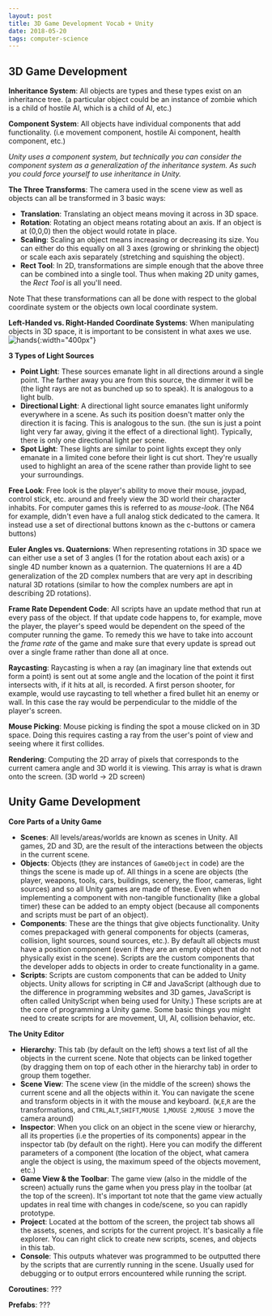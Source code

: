 ```yaml
---
layout: post
title: 3D Game Development Vocab + Unity
date: 2018-05-20
tags: computer-science
---
```

## 3D Game Development
**Inheritance System**: All objects are types and these types exist on an inheritance tree. (a particular object could be an instance of zombie which is a child of hostile AI, which is a child of AI, etc.)

**Component System**: All objects have individual components that add functionality. (i.e movement component, hostile Ai component, health component, etc.)

*Unity uses a component system, but technically you can consider the component system as a generalization of the inheritance system. As such you could force yourself to use inheritance in Unity.*

<!--more-->

**The Three Transforms**: The camera used in the scene view as well as objects can all be transformed in 3 basic ways:
  * **Translation**: Translating an object means moving it across in 3D space.
  * **Rotation**: Rotating an object means rotating about an axis. If an object is at (0,0,0) then the object would rotate in place.
  * **Scaling**: Scaling an object means increasing or decreasing its size. You can either do this equally on all 3 axes (growing or shrinking the object) or scale each axis separately (stretching and squishing the object).
  * **Rect Tool**: In 2D, transformations are simple enough that the above three can be combined into a single tool. Thus when making 2D unity games, the *Rect Tool* is all you'll need.

Note That these transformations can all be done with respect to the global coordinate system or the objects own local coordinate system.

**Left-Handed vs. Right-Handed Coordinate Systems**: When manipulating objects in 3D space, it is important to be consistent in what axes we use. ![hands](https://upload.wikimedia.org/wikipedia/commons/b/b2/3D_Cartesian_Coodinate_Handedness.jpg?style=centerme){:width="400px"}

**3 Types of Light Sources**
  * **Point Light**: These sources emanate light in all directions around a single point. The farther away you are from this source, the dimmer it will be (the light rays are not as bunched up so to speak). It is analogous to a light bulb.
  * **Directional Light**: A directional light source emanates light uniformly everywhere in a scene. As such its position doesn't matter only the direction it is facing. This is analogous to the sun. (the sun is just a point light very far away, giving it the effect of a directional light). Typically, there is only one directional light per scene.
  * **Spot Light**: These lights are similar to point lights except they only emanate in a limited cone before their light is cut short. They're usually used to highlight an area of the scene rather than provide light to see your surroundings.

**Free Look**: Free look is the player's ability to move their mouse, joypad, control stick, etc. around and freely view the 3D world their character inhabits. For computer games this is referred to as *mouse-look*. (The N64 for example, didn't even have a full analog stick dedicated to the camera. It instead use a set of  directional buttons known as the c-buttons or camera buttons)

**Euler Angles vs. Quaternions**: When representing rotations in 3D space we can either use a set of 3 angles (1 for the rotation about each axis) or a single 4D number known as a quaternion. The quaternions $\mathbb{H}$ are a 4D generalization of the 2D complex numbers that are very apt in describing natural 3D rotations (similar to how the complex numbers are apt in describing 2D rotations).

**Frame Rate Dependent Code**:
All scripts have an update method that run at every pass of the object. If that update code happens to, for example, move the player, the player's speed would be dependent on the speed of the computer running the game. To remedy this we have to take into account the *frame rate* of the game and make sure that every update is spread out over a single frame rather than done all at once.

**Raycasting**: Raycasting is when a ray (an imaginary line that extends out form a point) is sent out at some angle and the location of the point it first intersects with, if it hits at all, is recorded. A first person shooter, for example, would use raycasting to tell whether a fired bullet hit an enemy or wall. In this case the ray would be perpendicular to the middle of the player's screen.

**Mouse Picking**: Mouse picking is finding the spot a mouse clicked on in 3D space. Doing this requires casting a ray from the user's point of view and seeing where it first collides.

**Rendering**: Computing the 2D array of pixels that corresponds to the current camera angle and 3D world it is viewing. This array is what is drawn onto the screen. (3D world -> 2D screen)

## Unity Game Development
**Core Parts of a Unity Game**
  * **Scenes**: All levels/areas/worlds are known as scenes in Unity. All games, 2D and 3D, are the result of the interactions between the objects in the current scene.
  * **Objects**: Objects (they are instances of `GameObject` in code) are the things the scene is made up of. All things in a scene are objects (the player, weapons, tools, cars, buildings, scenery, the floor, cameras, light sources) and so all Unity games are made of these. Even when implementing a component with non-tangible functionality (like a global timer) these can be added to an empty object (because all components and scripts must be part of an object).
  * **Components**: These are the things that give objects functionality. Unity comes prepackaged with general components for objects (cameras, collision, light sources, sound sources, etc.). By default all objects must have a position component (even if they are an empty object that do not physically exist in the scene). Scripts are the custom components that the developer adds to objects in order to create functionality in a game.
  * **Scripts**: Scripts are custom components that can be added to Unity objects. Unity allows for scripting in C# and JavaScript (although due to the difference in programming websites and 3D games, JavaScript is often called UnityScript when being used for Unity.) These scripts are at the core of programming a Unity game. Some basic things you might need to create scripts for are movement, UI, AI, collision behavior, etc.

**The Unity Editor**
  * **Hierarchy**: This tab (by default on the left) shows a text list of all the objects in the current scene. Note that objects can be linked together (by dragging them on top of each other in the hierarchy tab) in order to group them together.
  * **Scene View**: The scene view (in the middle of the screen) shows the current scene and all the objects within it. You can navigate the scene and transform objects in it with the mouse and keyboard. (`W`,`E`,`R` are the transformations, and `CTRL`,`ALT`,`SHIFT`,`MOUSE 1`,`MOUSE 2`,`MOUSE 3` move the camera around)
  * **Inspector**: When you click on an object in the scene view or hierarchy, all its properties (i.e the properties of its components) appear in the inspector tab (by default on the right). Here you can modify the different parameters of a component (the location of the object, what camera angle the object is using, the maximum speed of the objects movement, etc.)
  * **Game View & the Toolbar**: The game view (also in the middle of the screen) actually runs the game when you press play in the toolbar (at the top of the screen). It's important tot note that the game view actually updates in real time with changes in code/scene, so you can rapidly prototype.
  * **Project**: Located at the bottom of the screen, the project tab shows all the assets, scenes, and scripts for the current project. It's basically a file explorer. You can right click to create new scripts, scenes, and objects in this tab.
  * **Console**: This outputs whatever was programmed to be outputted there by the scripts that are currently running in the scene. Usually used for debugging or to output errors encountered while running the script.

**Coroutines**: ???

**Prefabs**: ???
